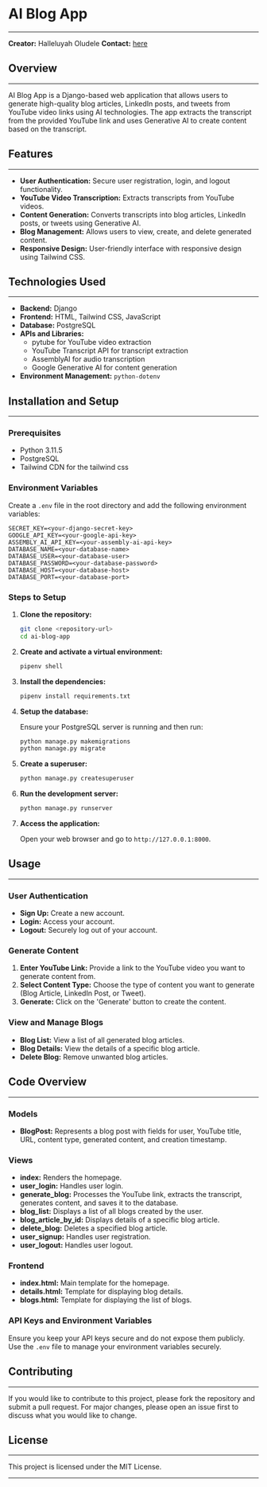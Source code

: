 # AI Blog App
---

**Creator:** Halleluyah Oludele
**Contact:** [here](mailto:halleuyaholudele@gmail.com)

## Overview
---

AI Blog App is a Django-based web application that allows users to generate high-quality blog articles, LinkedIn posts, and tweets from YouTube video links using AI technologies. The app extracts the transcript from the provided YouTube link and uses Generative AI to create content based on the transcript.

## Features
---

- **User Authentication:** Secure user registration, login, and logout functionality.
- **YouTube Video Transcription:** Extracts transcripts from YouTube videos.
- **Content Generation:** Converts transcripts into blog articles, LinkedIn posts, or tweets using Generative AI.
- **Blog Management:** Allows users to view, create, and delete generated content.
- **Responsive Design:** User-friendly interface with responsive design using Tailwind CSS.

## Technologies Used
---

- **Backend:** Django
- **Frontend:** HTML, Tailwind CSS, JavaScript
- **Database:** PostgreSQL
- **APIs and Libraries:** 
  - pytube for YouTube video extraction
  - YouTube Transcript API for transcript extraction
  - AssemblyAI for audio transcription
  - Google Generative AI for content generation
- **Environment Management:** `python-dotenv`

## Installation and Setup
---

### Prerequisites

- Python 3.11.5
- PostgreSQL
- Tailwind CDN  for the tailwind css

### Environment Variables

Create a `.env` file in the root directory and add the following environment variables:

```env
SECRET_KEY=<your-django-secret-key>
GOOGLE_API_KEY=<your-google-api-key>
ASSEMBLY_AI_API_KEY=<your-assembly-ai-api-key>
DATABASE_NAME=<your-database-name>
DATABASE_USER=<your-database-user>
DATABASE_PASSWORD=<your-database-password>
DATABASE_HOST=<your-database-host>
DATABASE_PORT=<your-database-port>
```

### Steps to Setup

1. **Clone the repository:**

   ```bash
   git clone <repository-url>
   cd ai-blog-app
   ```

2. **Create and activate a virtual environment:**

   ```bash
   pipenv shell
   ```

3. **Install the dependencies:**

   ```bash
   pipenv install requirements.txt
   ```

4. **Setup the database:**

   Ensure your PostgreSQL server is running and then run:

   ```bash
   python manage.py makemigrations
   python manage.py migrate
   ```

5. **Create a superuser:**

   ```bash
   python manage.py createsuperuser
   ```

6. **Run the development server:**

   ```bash
   python manage.py runserver
   ```

7. **Access the application:**

   Open your web browser and go to `http://127.0.0.1:8000`.

## Usage
---
### User Authentication

- **Sign Up:** Create a new account.
- **Login:** Access your account.
- **Logout:** Securely log out of your account.

### Generate Content

1. **Enter YouTube Link:** Provide a link to the YouTube video you want to generate content from.
2. **Select Content Type:** Choose the type of content you want to generate (Blog Article, LinkedIn Post, or Tweet).
3. **Generate:** Click on the 'Generate' button to create the content.

### View and Manage Blogs

- **Blog List:** View a list of all generated blog articles.
- **Blog Details:** View the details of a specific blog article.
- **Delete Blog:** Remove unwanted blog articles.

## Code Overview
---

### Models

- **BlogPost:** Represents a blog post with fields for user, YouTube title, URL, content type, generated content, and creation timestamp.

### Views

- **index:** Renders the homepage.
- **user_login:** Handles user login.
- **generate_blog:** Processes the YouTube link, extracts the transcript, generates content, and saves it to the database.
- **blog_list:** Displays a list of all blogs created by the user.
- **blog_article_by_id:** Displays details of a specific blog article.
- **delete_blog:** Deletes a specified blog article.
- **user_signup:** Handles user registration.
- **user_logout:** Handles user logout.

### Frontend

- **index.html:** Main template for the homepage.
- **details.html:** Template for displaying blog details.
- **blogs.html:** Template for displaying the list of blogs.

### API Keys and Environment Variables

Ensure you keep your API keys secure and do not expose them publicly. Use the `.env` file to manage your environment variables securely.

## Contributing
---

If you would like to contribute to this project, please fork the repository and submit a pull request. For major changes, please open an issue first to discuss what you would like to change.

## License
---

This project is licensed under the MIT License.

---